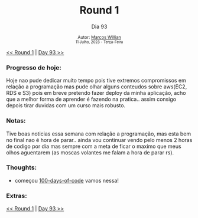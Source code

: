 <div align="center">
  <h1>Round 1</h1>
  <p>Dia 93</p>

  <sub>
    Autor: <a href="https://github.com/marcosmwx" target="_blank">Marcos Willian</a>
    <br>
    <small> 11 Julho, 2023 -  Terça-Feira</small>
  </sub>
</div>

[<< Round 1](./README.MD) | [Day 93 >>](dia093.md)

### Progresso de hoje:

Hoje nao pude dedicar muito tempo pois tive extremos compromissos em relação a programação mas pude olhar alguns conteudos sobre aws(EC2, RDS e S3) pois em breve pretendo fazer deploy da minha aplicação, acho que a melhor forma de aprender é fazendo na pratica.. assim consigo depois tirar duvidas com um curso mais robusto.

### Notas:

Tive boas noticias essa semana com relação a programação, mas esta bem no final nao é hora de parar.. ainda vou continuar vendo pelo menos 2 horas de codigo por dia mas sempre com a meta de ficar o maximo que meus olhos aguentarem (as moscas volantes me falam a hora de parar rs).

### Thoughts:

- começou [100-days-of-code](https://github.com/marcosmwx/100DaysOfCode) vamos nessa!

### Extras:

[<< Round 1](./README.MD) | [Day 93 >>](dia093.md)
